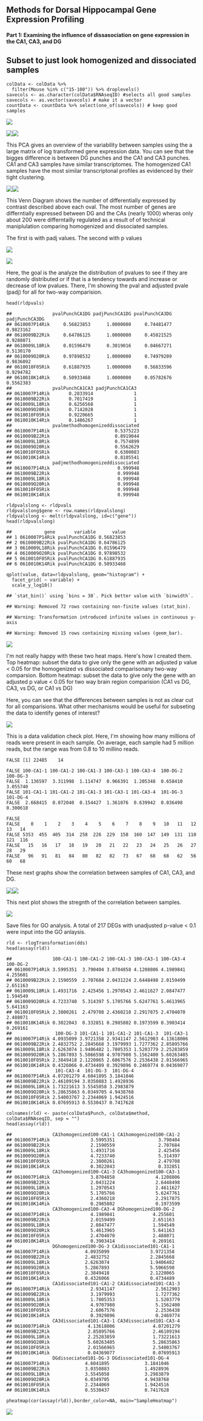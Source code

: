 Methods for Dorsal Hippocampal Gene Expression Profiling
--------------------------------------------------------

#### Part 1: Examining the influence of dissasociation on gene expression in the CA1, CA3, and DG

Subset to just look homogenized and dissociated samples
-------------------------------------------------------

    colData <- colData %>%
      filter(Mouse %in% c("15-100")) %>% droplevels()
    savecols <- as.character(colData$RNAseqID) #selects all good samples
    savecols <- as.vector(savecols) # make it a vector
    countData <- countData %>% select(one_of(savecols)) # keep good samples

![](../figures/01_dissociationtest/DEG-1.png)

![](../figures/01_dissociationtest/MA-1.png)![](../figures/01_dissociationtest/MA-2.png)

This PCA gives an overview of the variability between samples using the
a large matrix of log transformed gene expression data. You can see that
the bigges difference is between DG punches and the CA1 and CA3 punches.
CA1 and CA3 samples have similar transcriptomes. The homogenized CA1
samples have the most similar transcriptonal profiles as evidenced by
their tight clustering.

![](../figures/01_dissociationtest/PCA-1.png)![](../figures/01_dissociationtest/PCA-2.png)

This Venn Diagram shows the number of differentially expressed by
contrast described above each oval. The most number of genes are
differntially expressed between DG and the CAs (nearly 1000) wheras only
about 200 were differntailly regulated as a result of of technical
maniplulation comparing homogenized and dissociated samples.

The first is with padj values. The second with p values

![](../figures/01_dissociationtest/VennDiagram1-1.png)

![](../figures/01_dissociationtest/VennDiagram2-1.png)

Here, the goal is the analyze the distribution of pvalues to see if they
are randomly distributed or if that is a tendency towards and increase
or decrease of low pvalues. There, I'm showing the pval and adjusted
pvale (padj) for all for two-way comparision.

    head(rldpvals)

    ##               pvalPunchCA1DG padjPunchCA1DG pvalPunchCA3DG padjPunchCA3DG
    ## 0610007P14Rik     0.56823853      1.0000000     0.74481477      0.9823162
    ## 0610009B22Rik     0.64786125      1.0000000     0.45021525      0.9288071
    ## 0610009L18Rik     0.01596479      0.3019016     0.04667271      0.5130170
    ## 0610009O20Rik     0.97898532      1.0000000     0.74979209      0.9836092
    ## 0610010F05Rik     0.61887935      1.0000000     0.56833596      0.9294782
    ## 0610010K14Rik     0.50933468      1.0000000     0.05782676      0.5562383
    ##               pvalPunchCA1CA3 padjPunchCA1CA3
    ## 0610007P14Rik       0.2833914               1
    ## 0610009B22Rik       0.7017419               1
    ## 0610009L18Rik       0.6256568               1
    ## 0610009O20Rik       0.7142028               1
    ## 0610010F05Rik       0.9220665               1
    ## 0610010K14Rik       0.1486267               1
    ##               pvalmethodhomogenizeddissociated
    ## 0610007P14Rik                        0.5375223
    ## 0610009B22Rik                        0.8919044
    ## 0610009L18Rik                        0.7574899
    ## 0610009O20Rik                        0.5562629
    ## 0610010F05Rik                        0.6300083
    ## 0610010K14Rik                        0.8105541
    ##               padjmethodhomogenizeddissociated
    ## 0610007P14Rik                         0.999948
    ## 0610009B22Rik                         0.999948
    ## 0610009L18Rik                         0.999948
    ## 0610009O20Rik                         0.999948
    ## 0610010F05Rik                         0.999948
    ## 0610010K14Rik                         0.999948

    rldpvalslong <- rldpvals
    rldpvalslong$gene <- row.names(rldpvalslong) 
    rldpvalslong <- melt(rldpvalslong, id=c("gene"))
    head(rldpvalslong)

    ##            gene       variable      value
    ## 1 0610007P14Rik pvalPunchCA1DG 0.56823853
    ## 2 0610009B22Rik pvalPunchCA1DG 0.64786125
    ## 3 0610009L18Rik pvalPunchCA1DG 0.01596479
    ## 4 0610009O20Rik pvalPunchCA1DG 0.97898532
    ## 5 0610010F05Rik pvalPunchCA1DG 0.61887935
    ## 6 0610010K14Rik pvalPunchCA1DG 0.50933468

    qplot(value, data=rldpvalslong, geom="histogram") + 
      facet_grid( ~ variable) +
      scale_y_log10()

    ## `stat_bin()` using `bins = 30`. Pick better value with `binwidth`.

    ## Warning: Removed 72 rows containing non-finite values (stat_bin).

    ## Warning: Transformation introduced infinite values in continuous y-axis

    ## Warning: Removed 15 rows containing missing values (geom_bar).

![](../figures/01_dissociationtest/pvaluedistribution-1.png)

I'm not really happy with these two heat maps. Here's how I created
them. Top heatmap: subset the data to give only the gene with an
adjusted p value &lt; 0.05 for the homogenized vs dissociated
comparisonany two-way comparsion. Bottom heatmap: subset the data to
give only the gene with an adjusted p value &lt; 0.05 for two way brain
region comparision (CA1 vs DG, CA3, vs DG, or CA1 vs DG)

Here, you can see that the differences between samples is not as clear
cut for all comparisions. What other mechanisms would be useful for
subseting the data to identify genes of interest?

![](../figures/01_dissociationtest/Heatmap100DEgenes-1.png)

This is a data validation check plot. Here, I'm showing how many
millions of reads were present in each sample. On average, each sample
had 5 million reads, but the range was from 0.8 to 10 millino reads.

    FALSE [1] 22485    14

    FALSE 100-CA1-1 100-CA1-2 100-CA1-3 100-CA3-1 100-CA3-4  100-DG-2  100-DG-3 
    FALSE  1.136597  3.311998  1.114747  0.966391  1.205348  0.658410  3.055740 
    FALSE 101-CA1-1 101-CA1-2 101-CA1-3 101-CA3-1 101-CA3-4  101-DG-3  101-DG-4 
    FALSE  2.668415  0.072040  0.154427  1.361076  0.639942  0.036498  0.300618

    FALSE 
    FALSE    0    1    2    3    4    5    6    7    8    9   10   11   12   13   14 
    FALSE 5353  455  405  314  258  226  229  158  160  147  149  131  110  121  116 
    FALSE   15   16   17   18   19   20   21   22   23   24   25   26   27   28   29 
    FALSE   96   91   81   84   80   82   82   73   67   68   68   62   56   60   68

These next graphs show the correlation between samples of CA1, CA3, and
DG.

![](../figures/01_dissociationtest/scatterplots-1.png)![](../figures/01_dissociationtest/scatterplots-2.png)

This next plot shows the stregnth of the correlation between samples.

![](../figures/01_dissociationtest/correlationmatrix-1.png)

Save files for GO analysis. A total of 217 DEGs with unadjusted p-value
&lt; 0.1 were input into the GO anlaysis.

    rld <- rlogTransformation(dds)
    head(assay(rld))

    ##               100-CA1-1 100-CA1-2 100-CA1-3 100-CA3-1 100-CA3-4 100-DG-2
    ## 0610007P14Rik 3.5995351  3.790404 3.8704858 4.1208806 4.1989841 4.255601
    ## 0610009B22Rik 2.1590559  2.707684 2.0431224 2.6448498 2.0159499 2.651163
    ## 0610009L18Rik 1.4931716  2.425456 1.2970543 2.4611627 2.0847477 1.594549
    ## 0610009O20Rik 4.7233740  5.314397 5.1705766 5.6247761 5.4613965 5.641163
    ## 0610010F05Rik 2.3800261  2.479708 2.4360218 2.2917875 2.4704070 2.488071
    ## 0610010K14Rik 0.3022043  0.332851 0.2985802 0.1973599 0.3903414 0.269161
    ##                100-DG-3 101-CA1-1 101-CA1-2 101-CA1-3  101-CA3-1
    ## 0610007P14Rik 4.0935099 3.9721358 2.9341147 2.5612903 4.13618006
    ## 0610009B22Rik 2.4832752 2.2845668 3.1979993 1.7277362 2.85895766
    ## 0610009L18Rik 2.6263074 1.9406482 1.7805353 1.5203779 2.25283859
    ## 0610009O20Rik 5.2867893 5.5066598 4.9707980 5.1562400 5.60263405
    ## 0610010F05Rik 2.3849418 2.1220065 2.6067576 2.2536438 2.01566965
    ## 0610010K14Rik 0.4326066 0.4734489 0.3929896 0.2469774 0.04369077
    ##                101-CA3-4  101-DG-3  101-DG-4
    ## 0610007P14Rik 4.07201279 4.6041895 3.1841046
    ## 0610009B22Rik 2.46109194 3.0350883 1.4928936
    ## 0610009L18Rik 1.73221613 3.5545058 3.2983879
    ## 0610009O20Rik 5.28635863 6.0349705 4.9438768
    ## 0610010F05Rik 2.54003767 2.2344069 1.9424516
    ## 0610010K14Rik 0.07695913 0.5530437 0.7417628

    colnames(rld) <- paste(colData$Punch, colData$method, colData$RNAseqID, sep = "")
    head(assay(rld))

    ##               CA1homogenized100-CA1-1 CA1homogenized100-CA1-2
    ## 0610007P14Rik               3.5995351                3.790404
    ## 0610009B22Rik               2.1590559                2.707684
    ## 0610009L18Rik               1.4931716                2.425456
    ## 0610009O20Rik               4.7233740                5.314397
    ## 0610010F05Rik               2.3800261                2.479708
    ## 0610010K14Rik               0.3022043                0.332851
    ##               CA1homogenized100-CA1-3 CA3homogenized100-CA3-1
    ## 0610007P14Rik               3.8704858               4.1208806
    ## 0610009B22Rik               2.0431224               2.6448498
    ## 0610009L18Rik               1.2970543               2.4611627
    ## 0610009O20Rik               5.1705766               5.6247761
    ## 0610010F05Rik               2.4360218               2.2917875
    ## 0610010K14Rik               0.2985802               0.1973599
    ##               CA3homogenized100-CA3-4 DGhomogenized100-DG-2
    ## 0610007P14Rik               4.1989841              4.255601
    ## 0610009B22Rik               2.0159499              2.651163
    ## 0610009L18Rik               2.0847477              1.594549
    ## 0610009O20Rik               5.4613965              5.641163
    ## 0610010F05Rik               2.4704070              2.488071
    ## 0610010K14Rik               0.3903414              0.269161
    ##               DGhomogenized100-DG-3 CA1dissociated101-CA1-1
    ## 0610007P14Rik             4.0935099               3.9721358
    ## 0610009B22Rik             2.4832752               2.2845668
    ## 0610009L18Rik             2.6263074               1.9406482
    ## 0610009O20Rik             5.2867893               5.5066598
    ## 0610010F05Rik             2.3849418               2.1220065
    ## 0610010K14Rik             0.4326066               0.4734489
    ##               CA1dissociated101-CA1-2 CA1dissociated101-CA1-3
    ## 0610007P14Rik               2.9341147               2.5612903
    ## 0610009B22Rik               3.1979993               1.7277362
    ## 0610009L18Rik               1.7805353               1.5203779
    ## 0610009O20Rik               4.9707980               5.1562400
    ## 0610010F05Rik               2.6067576               2.2536438
    ## 0610010K14Rik               0.3929896               0.2469774
    ##               CA3dissociated101-CA3-1 CA3dissociated101-CA3-4
    ## 0610007P14Rik              4.13618006              4.07201279
    ## 0610009B22Rik              2.85895766              2.46109194
    ## 0610009L18Rik              2.25283859              1.73221613
    ## 0610009O20Rik              5.60263405              5.28635863
    ## 0610010F05Rik              2.01566965              2.54003767
    ## 0610010K14Rik              0.04369077              0.07695913
    ##               DGdissociated101-DG-3 DGdissociated101-DG-4
    ## 0610007P14Rik             4.6041895             3.1841046
    ## 0610009B22Rik             3.0350883             1.4928936
    ## 0610009L18Rik             3.5545058             3.2983879
    ## 0610009O20Rik             6.0349705             4.9438768
    ## 0610010F05Rik             2.2344069             1.9424516
    ## 0610010K14Rik             0.5530437             0.7417628

    pheatmap(cor(assay(rld)),border_color=NA, main="SampleHeatmap")

![](../figures/01_dissociationtest/sampleheatmap-1.png)

